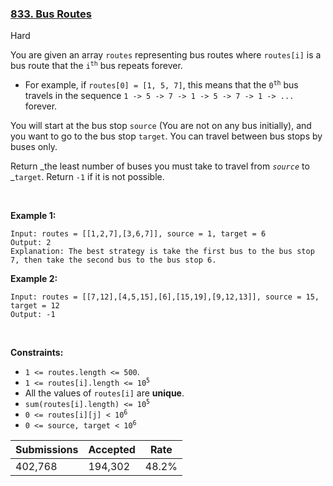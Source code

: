 ### [833. Bus Routes](https://leetcode.com/problems/bus-routes/description/?envType=daily-question&envId=2023-11-12)

Hard

You are given an array `` routes `` representing bus routes where `` routes[i] `` is a bus route that the <code>i<sup>th</sup></code> bus repeats forever.

*   For example, if `` routes[0] = [1, 5, 7] ``, this means that the <code>0<sup>th</sup></code> bus travels in the sequence `` 1 -> 5 -> 7 -> 1 -> 5 -> 7 -> 1 -> ... `` forever.

You will start at the bus stop `` source `` (You are not on any bus initially), and you want to go to the bus stop `` target ``. You can travel between bus stops by buses only.

Return _the least number of buses you must take to travel from _`` source ``_ to _`` target ``. Return `` -1 `` if it is not possible.

 

<strong class="example">Example 1:</strong>

```
Input: routes = [[1,2,7],[3,6,7]], source = 1, target = 6
Output: 2
Explanation: The best strategy is take the first bus to the bus stop 7, then take the second bus to the bus stop 6.
```

<strong class="example">Example 2:</strong>

```
Input: routes = [[7,12],[4,5,15],[6],[15,19],[9,12,13]], source = 15, target = 12
Output: -1
```

 
 

__Constraints:__

*   `` 1 <= routes.length <= 500 ``.
*   <code>1 <= routes[i].length <= 10<sup>5</sup></code>
*   All the values of `` routes[i] `` are __unique__.
*   <code>sum(routes[i].length) <= 10<sup>5</sup></code>
*   <code>0 <= routes[i][j] < 10<sup>6</sup></code>
*   <code>0 <= source, target < 10<sup>6</sup></code>

| Submissions    | Accepted     | Rate   |
| -------------- | ------------ | ------ |
| 402,768 | 194,302 | 48.2% |